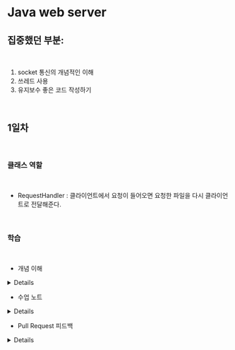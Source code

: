 # Java web server

 ## 집중했던 부분: 

<br/>

 1) socket 통신의 개념적인 이해
 2) 쓰레드 사용
 3) 유지보수 좋은 코드 작성하기


<br/>

 ## 1일차

<br/>

 ### 클래스 역할

<br/>

 - RequestHandler : 클라이언트에서 요청이 들어오면 요청한 파일을 다시 클라이언트로 전달해준다.

<br/>

 ### 학습

<br/>


- 개념 이해

<details>
1. DataOutputStream <br/>

: FileReader는 데이터를 읽어서 숫자 데이터로 변환해줘야하지만,DataOutputStream은 데이터 변환까지 해줘서 파일을 읽고 쓰는 클래스 (즉, 프리미티브 타입의 데이터를 읽을 수 잇음)
 
  > write() 
  
  : 데이터를 파일에 쓰기

  > flush()

  : 현재 버퍼에 저장되 있는 내용을 클라이언트에 전송하고 버퍼를 비운다.<br/>

  즉, 강제로 버퍼의 내용을 전송함으로써 데드락 상태를 해제한다.<br/>

  <br/>


2. 프록시<br/>

: 클라이언트와 서버 사이에 존재하며 캐싱, 필터링, 로드 밸런싱, 인증, 로깅 등의 다양한 기능을 수행한다.<br/>

<br/>

<br/>

3. 브라우저 동작 방식<br/>

> 최초에는 HTML 을 가져온다.<br/>

> HTML에서 CSS, js, 이미지에 대한 링크 정보를 추출한다.<br/>

> 추출한 정보의 URL을 이용 새로운 요청을 보낸다.<br/>

> 모든 웹 자원을 받아와서 렌더링을 시작한다.<br/>

> 1.1 은 파이프라인, 2.0은 병렬처리로 성능을 개선하였다.<br/>

<br/>

<br/>


4. MIME 타입이란? <br/>

> 클라이언트에게 전송된 문서의 다양성을 알려주기 위한 메커니즘 <br/>

> 브라우저들은 리소스를 내려받았을 때 해야 할 기본 동작이 무엇인지를 결정하기 위해 MIME 타입 사용 <br/>

<br/>

<br/>

</details>

- 수업 노트

<details>

- 리퀘스트 핸들러를 왜 쓰레드로 생성했는가? <br/>

    - runnable의 run : 스레드를 실행 <br/>

    - thread 의 start: 스레드를 생성 <br/>

 <br/>

<br/>

- 왜 멀티스레드로 생성하나?<br/>

    - 많은 사람들이 사용하게 하기 위함<br/>

    - thread.start 안에 runnable 하지 않는다면 싱글 스레드로 한명만 실행 가능<br/>
      <br/>
      <br/>

- 그렇다면 언제 싱글 스레드를 사용하는가?

    - 채팅 메시지와 같은 동시에 접근할 필요가 없는 p2p통신

  <br/>

- 쓰레드를 만들고 없애는 비용은 엄청 크다.
   <br/>

    - 쓰레드를 계속 생성하고 삭제하는게 아님
    - 쓰레드 풀에 미리 쓰레드를 만들어 놓고 하나씩 빼내서 쓰는게 좋다.<br/>
      
<br/>

- 풀 리퀘스트를 웬만하면 해라

    - PR 을 하면 revert가 가능
    - reset 으로 커밋을 돌리면 작업했던 내용이 다 날라감
    - PR을 하면 돌리기 전 작업 내역도 남아 있음

</details>

- Pull Request 피드백

<details>

- 해야 할 일은 주석 "/TODO" 라고 해서 인텔리J의 도움을 받는다. <br/>
( 주로, 메소드 몸통 안에 많이 사용한다. )

<br/>

- logger.info/debug/error 등 로거 레벨에 대해 공부한다.

  - trace
    : 프로그램 실행되면서 발생하는 모든 것을 추적함
    시스템 성능이 느려질 수 있어 trace는 잘 사용안함

  - debug
    : 프로그램이 실행되는 과정에서 값을 찍어보고 싶을 때 사용

  - info
    : 프로그램에 실행시 정보들을 출력하는 default 값이다.

  - warn
    : 경고성 콘솔들이 출력됨

  - error
    : 에러 발생 시, 콘솔에 로그를 찍는 로그 레벨
      * try catch 문에서 e.printstacktrace 는 콘솔에 로그를 찍고
        IO 발생시키기 때문에 성능에 악영향을 미치기 때문에 로거를 이용함
      * 보통 try catch 문에 넣어서 사용하므로 무조건 실행되는 SOUT 보단 좋은 성능이다.

<br/>

- 유틸리티 메서드는 static으로 만들어, static import를 사용해 좀 더 편리하게 사용한다.

<br/>

- StringParser class 로 분리

- NIO는 무엇이고, NIO에서 파일 읽을 때 Paths.get() 을 이용하는게 낫지 않은가?


- NIO 가 무엇인가
  New Input Output 약자이다.
  채널이 양방향 버퍼를 통해 외부 데이터와 통신한다.

  -IO와 차이점
    - IO와 달리 읽기/쓰기를 하나의 통로로 해결한다.
    - IO는 데이터가 흘러가는 통로가 Stream, NIO는 통로가 channel

    - stream vs channel
      - stream
        > Input/Ouput Stream 을 구분해서 사용함 ( 단방향 )
        > 데이터 단위가 바이트 단위이다.
        > 읽기 쓰기 작업시 blocking 된다.

      - channel
        > 양방향이라 소켓,파일채널 등의 객체 하나로 입/출력이 가능
        > ByteBuffer 객체를 통해 데이터를 읽고씀
        > 읽기 쓰기 작업시 non-blocking 된다.


- blocking 방식이란?
  - 블로킹 되면 쓰레드는 프로세스를 실행하고 있지 않은 상태로 유지됩니다.
  - 네트워킹처럼 오래걸리는 작업은 블로킹으로 작업 수행하면 병목의 원인이 된다.

 ```
 [ 예시 ]
 public static void main(String args[]) throws Exception {
        int port = 0;
        if (args == null || args.length == 0) {
            port = DEFAULT_PORT;
        } else {
            port = Integer.parseInt(args[0]);
        }

        // 서버소켓을 생성한다. 웹서버는 기본적으로 8080번 포트를 사용한다.
        try (ServerSocket listenSocket = new ServerSocket(port)) {
            logger.info("Web Application Server started {} port.", port);

            // 클라이언트가 연결될때까지 대기한다.
            Socket connection;
            while ((connection = listenSocket.accept()) != null) {
                Thread thread = new Thread(new RequestHandler(connection));
                thread.start();
            }
        }
    }
 ```

- 정리

위의 blocking 방식의 예제를 보면, <br/>
connect socket이 accept 되기 전까지는 그 아래 기능은 동작하지 못합니다. <br/>
그래서 클라이언트는 언제 전송될지 모르는 데이터를 하염없이 기다려야 합니다. <br/>
이러한 문제를 해결하기 위해 다수의 클라이언트가 걸어오는 요청을 감당하기 위해서 ServerSocket channel, Sockey Channel 당 하나의 스레드를 할당합니다. <br/>
그러면 클라이언트 하나당 1개의 스레드를 소모하는데, 스레드 풀을 통해 다수의 클라이언트 연결 요청을 대비합니다. <br/>



<br/>

- Non-blocking 방식?
  - API호출 시 작업 완료 여부와 상관없이 즉각적으로 현재 상태에 대한 응답이 옴
  - API호출 후 쓰레드 제어권이 있기 때문에 다른 작업 진행할 수 있음

  ~~~
  [ 구현해야 함 ]
  
  ~~~
  
  - 정리
  aceept(), read() 등의 메서드를 호출해도 블락되지 않습니다. <br/>
  이벤트가 들어오면 콜백 함수를 실행시키는 방식으로 비동기 처리를 하게 됩니다.<br/>
  이러한 특징은 다수의 쓰레드로 IO를 관리하는 방식에 비해 쓰레드 스위칭 비용을 줄이기 때문에 이점을 줍니다. <br/>
  그렇다면 당장 이벤트가 발생했는지 확인하는 리스너가 필요합니다. <br/>
  이를 위해 Selector 라는 이벤트 리스너를 제공합니다. <br/>
    - Selector : 멀티 채널 작업을 싱글 스레드에서 처리할 수 있도록 멀티플렉서도 제공
  

- 파일 끝 자동 개행 기능 추가
  - https://velog.io/@d-h-k/intellij-%ED%8C%8C%EC%9D%BC%EB%81%9D%EC%97%90-%EA%B0%9C%ED%96%89%EC%9D%84-%EC%9E%90%EB%8F%99%EC%9C%BC%EB%A1%9C-%EC%B6%94%EA%B0%80%ED%95%98%EB%8A%94-%EB%B0%A9%EB%B2%95
  - 설정 > editor > general > Ensure every saved file ends 체크

</details>




